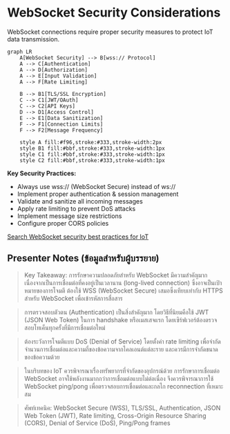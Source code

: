 # WebSocket Security Considerations

WebSocket connections require proper security measures to protect IoT data transmission.

```mermaid
graph LR
    A[WebSocket Security] --> B[wss:// Protocol]
    A --> C[Authentication]
    A --> D[Authorization]
    A --> E[Input Validation]
    A --> F[Rate Limiting]
    
    B --> B1[TLS/SSL Encryption]
    C --> C1[JWT/OAuth]
    C --> C2[API Keys]
    D --> D1[Access Control]
    E --> E1[Data Sanitization]
    F --> F1[Connection Limits]
    F --> F2[Message Frequency]
    
    style A fill:#f96,stroke:#333,stroke-width:2px
    style B1 fill:#bbf,stroke:#333,stroke-width:1px
    style C1 fill:#bbf,stroke:#333,stroke-width:1px
    style C2 fill:#bbf,stroke:#333,stroke-width:1px
```

**Key Security Practices:**
- Always use wss:// (WebSocket Secure) instead of ws://
- Implement proper authentication & session management
- Validate and sanitize all incoming messages
- Apply rate limiting to prevent DoS attacks
- Implement message size restrictions
- Configure proper CORS policies

[Search WebSocket security best practices for IoT](https://www.google.com/search?q=WebSocket+security+best+practices+for+IoT+devices)

## Presenter Notes (ข้อมูลสำหรับผู้บรรยาย)

> Key Takeaway: การรักษาความปลอดภัยสำหรับ WebSocket มีความสำคัญมากเนื่องจากเป็นการเชื่อมต่อที่คงอยู่เป็นเวลานาน (long-lived connection) ซึ่งอาจเป็นเป้าหมายของการโจมตี ต้องใช้ WSS (WebSocket Secure) เสมอซึ่งเทียบเท่ากับ HTTPS สำหรับ WebSocket เพื่อเข้ารหัสการสื่อสาร

> การตรวจสอบตัวตน (Authentication) เป็นสิ่งสำคัญมาก โดยวิธีที่นิยมคือใช้ JWT (JSON Web Token) ในการ handshake หรือเมสเสจแรก โดยเซิร์ฟเวอร์ต้องตรวจสอบโทเค็นทุกครั้งที่มีการเชื่อมต่อใหม่

> ต้องระวังการโจมตีแบบ DoS (Denial of Service) โดยตั้งค่า rate limiting เพื่อจำกัดจำนวนการเชื่อมต่อและความถี่ของข้อความจากไคลเอนต์แต่ละราย และควรมีการจำกัดขนาดของข้อความด้วย

> ในบริบทของ IoT ควรพิจารณาเรื่องทรัพยากรที่จำกัดของอุปกรณ์ด้วย การรักษาการเชื่อมต่อ WebSocket อาจใช้พลังงานมากกว่าการเชื่อมต่อแบบไม่ต่อเนื่อง จึงควรพิจารณาการใช้ WebSocket ping/pong เพื่อตรวจสอบการเชื่อมต่อและกลไก reconnection ที่เหมาะสม

> ศัพท์เทคนิค: WebSocket Secure (WSS), TLS/SSL, Authentication, JSON Web Token (JWT), Rate limiting, Cross-Origin Resource Sharing (CORS), Denial of Service (DoS), Ping/Pong frames
